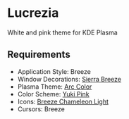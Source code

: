# Lucrezia

White and pink theme for KDE Plasma

## Requirements

- Application Style: Breeze
- Window Decorations: [Sierra Breeze](https://github.com/ishovkun/SierraBreeze)
- Plasma Theme: [Arc Color](https://store.kde.org/p/1167639/)
- Color Scheme: [Yuki Pink](https://store.kde.org/p/1262155/)
- Icons: [Breeze Chameleon Light](https://store.kde.org/p/1298508/)
- Cursors: Breeze
